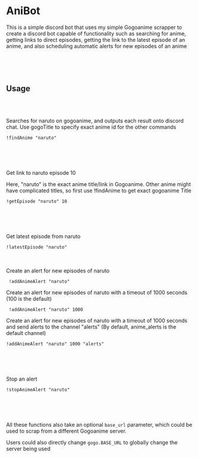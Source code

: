 # AniBot

<p> This is a simple discord bot that uses my simple Gogoanime scrapper to create a discord bot capable of functionality such as searching for anime, getting links to direct episodes, getting the link to the latest episode of an anime, and also scheduling automatic alerts for new episodes of an anime</p>

<br />
<br />
<br />

## Usage
<br />
<br />

<p> Searches for naruto on gogoanime, and outputs each result onto discord chat. Use gogoTitle to specify exact anime id for the other commands</p> 
  
```!findAnime "naruto"```

<br />
<br />
<br />

<p> Get link to naruto episode 10</p>
<p> Here, "naruto" is the exact anime title/link in Gogoanime. Other anime might have complicated titles, so first use !findAnime to get exact gogoanime Title</p>

```!getEpisode "naruto" 10```

<br />
<br />
<br />

<p> Get latest episode from naruto </p>

```!latestEpisode "naruto"```
<br />
<br />
<br />

<p> Create an alert for new episodes of naruto </p
  
 ``` !addAnimeAlert "naruto"```
 <br />
 
 <p> Create an alert for new episodes of naruto with a timeout of 1000 seconds (100 is the default) </p
  
  ``` !addAnimeAlert "naruto" 1000```
 <br />
 
  <p> Create an alert for new episodes of naruto with a timeout of 1000 seconds and send alerts to the channel "alerts" (By default, anime_alerts is the default channel) </p
  
  ``` !addAnimeAlert "naruto" 1000 "alerts" ```
 <br />
 
<br />
<br />
<br />

<p> Stop an alert </p

``` !stopAnimeAlert "naruto" ```

<br />
<br />
<br />

All these functions also take an optional `base_url` parameter, which could be used to scrap from a different Gogoanime server.

Users could also directly change `gogo.BASE_URL` to globally change the server being used
